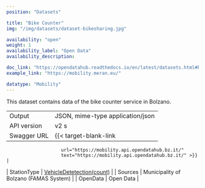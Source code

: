 ```yaml
---
position: "Datasets"

title: "Bike Counter"
img: "/img/datasets/dataset-bikesharing.jpg"

availability: "open"
weight: 1
availability_label: "Open Data"
availability_description: 

doc_link: "https://opendatahub.readthedocs.io/en/latest/datasets.html#bikesharing-dataset"
example_link: "https://mobility.meran.eu/"

datatype: "Mobility"
---
```


This dataset contains  data of the bike counter service in Bolzano.


|             |                                                                                                                                                                                                                                                   |
| :---------- | ------------------------------------------------------------------------------------------------------------------------------------------------------------------------------------------------------------------------------------------------- |
| Output      | JSON, mime-type application/json                                                                                                                                                                                                                  |
| API version | v2                                                                                                                                                                  s                                                                              |
| Swagger URL | {{< target-blank-link
                        url="https://mobility.api.opendatahub.bz.it/"
                        text="https://mobility.api.opendatahub.bz.it/" >}}                                                                                                                                                                                                           |
| StationType | [VehicleDetetection(count)](https://mobility.api.opendatahub.com/v2/flat%2Cnode/BikeCounter/%2A/latest?limit=200&offset=0&shownull=false&distinct=true&timezone=UTC)  |
| Sources     | Municipality of Bolzano (FAMAS System)                                                                                                                                                                           |
| OpenData    | Open Data                                                                                                                                                                                                                                         |
